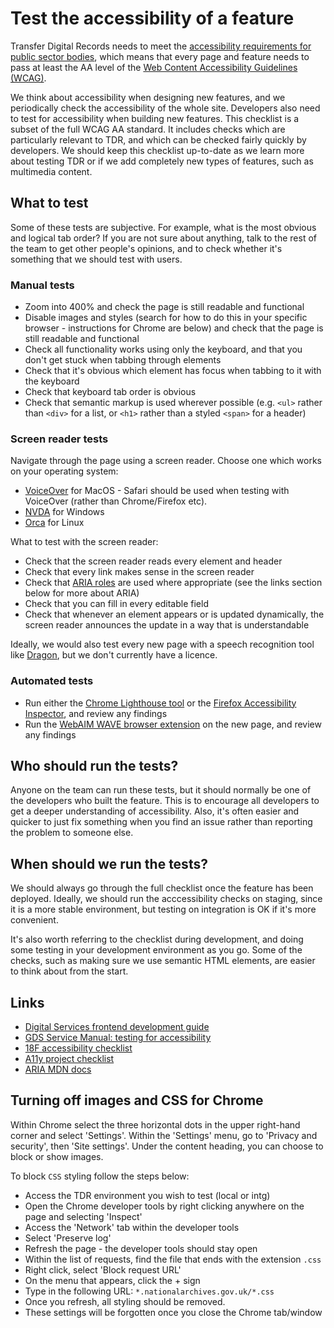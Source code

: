 # Test the accessibility of a feature

Transfer Digital Records needs to meet the [accessibility requirements for
public sector bodies][a11y-reqs], which means that every page and feature needs
to pass at least the AA level of the [Web Content Accessibility Guidelines
(WCAG)][wcag].

We think about accessibility when designing new features, and we periodically
check the accessibility of the whole site. Developers also need to test for
accessibility when building new features. This checklist is a subset of the full
WCAG AA standard. It includes checks which are particularly relevant to TDR,
and which can be checked fairly quickly by developers. We should keep this
checklist up-to-date as we learn more about testing TDR or if we add completely
new types of features, such as multimedia content.

[a11y-reqs]: https://www.gov.uk/guidance/accessibility-requirements-for-public-sector-websites-and-apps
[wcag]: https://www.w3.org/WAI/standards-guidelines/wcag/

## What to test

Some of these tests are subjective. For example, what is the most obvious and
logical tab order? If you are not sure about anything, talk to the rest of the
team to get other people's opinions, and to check whether it's something that
we should test with users.

### Manual tests

* Zoom into 400% and check the page is still readable and functional
* Disable images and styles (search for how to do this in your specific browser -
  instructions for Chrome are below) and check that the page is still readable
  and functional
* Check all functionality works using only the keyboard, and that you don't get
  stuck when tabbing through elements
* Check that it's obvious which element has focus when tabbing to it with the
  keyboard
* Check that keyboard tab order is obvious
* Check that semantic markup is used wherever possible (e.g. `<ul>` rather than
  `<div>` for a list, or `<h1>` rather than a styled `<span>` for a header)

### Screen reader tests

Navigate through the page using a screen reader. Choose one which works on your
operating system:

* [VoiceOver] for MacOS - Safari should be used when testing with VoiceOver (rather than Chrome/Firefox etc).
* [NVDA] for Windows
* [Orca] for Linux

What to test with the screen reader:

* Check that the screen reader reads every element and header
* Check that every link makes sense in the screen reader
* Check that [ARIA roles] are used where appropriate (see the links section
  below for more about ARIA)
* Check that you can fill in every editable field
* Check that whenever an element appears or is updated dynamically, the screen
  reader announces the update in a way that is understandable

Ideally, we would also test every new page with a speech recognition tool like
[Dragon], but we don't currently have a licence.

[VoiceOver]: https://webaim.org/articles/voiceover/
[NVDA]: https://www.nvaccess.org/
[Orca]: https://help.gnome.org/users/orca/stable/
[ARIA roles]: https://developer.mozilla.org/en-US/docs/Web/Accessibility/ARIA/Roles
[Dragon]: https://www.nuance.com/en-gb/dragon.html

### Automated tests

* Run either the [Chrome Lighthouse tool][lighthouse] or the [Firefox
Accessibility Inspector][firefox-ai], and review any
findings
* Run the [WebAIM WAVE browser extension][wave] on the new page, and review any
findings

[lighthouse]: https://developers.google.com/web/tools/lighthouse
[firefox-ai]: https://developer.mozilla.org/en-US/docs/Tools/Accessibility_inspector
[wave]: https://wave.webaim.org/

## Who should run the tests?

Anyone on the team can run these tests, but it should normally be one of the
developers who built the feature. This is to encourage all developers to get a
deeper understanding of accessibility. Also, it's often easier and quicker to
just fix something when you find an issue rather than reporting the problem to
someone else.

## When should we run the tests?

We should always go through the full checklist once the feature has been
deployed. Ideally, we should run the acccessibility checks on staging, since it
is a more stable environment, but testing on integration is OK if it's more
convenient.

It's also worth referring to the checklist during development, and doing some
testing in your development environment as you go. Some of the checks, such as
making sure we use semantic HTML elements, are easier to think about from the
start.

## Links

* [Digital Services frontend development guide](https://github.com/nationalarchives/front-end-development-guide/blob/master/development-guide.md)
* [GDS Service Manual: testing for accessibility](https://www.gov.uk/service-manual/helping-people-to-use-your-service/testing-for-accessibility)
* [18F accessibility checklist](https://accessibility.18f.gov/checklist/)
* [A11y project checklist](https://www.a11yproject.com/checklist/)
* [ARIA MDN docs](https://developer.mozilla.org/en-US/docs/Web/Accessibility/ARIA)

## Turning off images and CSS for Chrome

Within Chrome select the three horizontal dots in the upper right-hand corner and select 'Settings'.
Within the 'Settings' menu, go to 'Privacy and security', then 'Site settings'. Under the content heading,
you can choose to block or show images.

To block `CSS` styling follow the steps below:
* Access the TDR environment you wish to test (local or intg)
* Open the Chrome developer tools by right clicking anywhere on the page and selecting 'Inspect'
* Access the 'Network' tab within the developer tools
* Select 'Preserve log'
* Refresh the page - the developer tools should stay open
* Within the list of requests, find the file that ends with the extension `.css`
* Right click, select 'Block request URL'
* On the menu that appears, click the + sign
* Type in the following URL: `*.nationalarchives.gov.uk/*.css`
* Once you refresh, all styling should be removed. 
* These settings will be forgotten once you close the Chrome tab/window